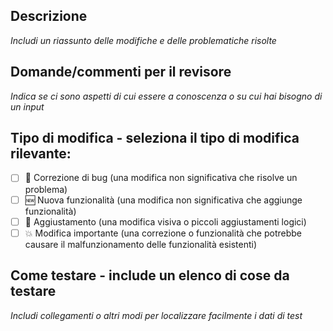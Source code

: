 ## Descrizione

_Includi un riassunto delle modifiche e delle problematiche risolte_

## Domande/commenti per il revisore

_Indica se ci sono aspetti di cui essere a conoscenza o su cui hai bisogno di un input_

## Tipo di modifica - seleziona il tipo di modifica rilevante:

- [ ] 🐛 Correzione di bug (una modifica non significativa che risolve un problema)
- [ ] 🆕 Nuova funzionalità (una modifica non significativa che aggiunge funzionalità)
- [ ] 💄 Aggiustamento (una modifica visiva o piccoli aggiustamenti logici)
- [ ] 💥 Modifica importante (una correzione o funzionalità che potrebbe causare il malfunzionamento delle funzionalità esistenti)

## Come testare - include un elenco di cose da testare

_Includi collegamenti o altri modi per localizzare facilmente i dati di test_
